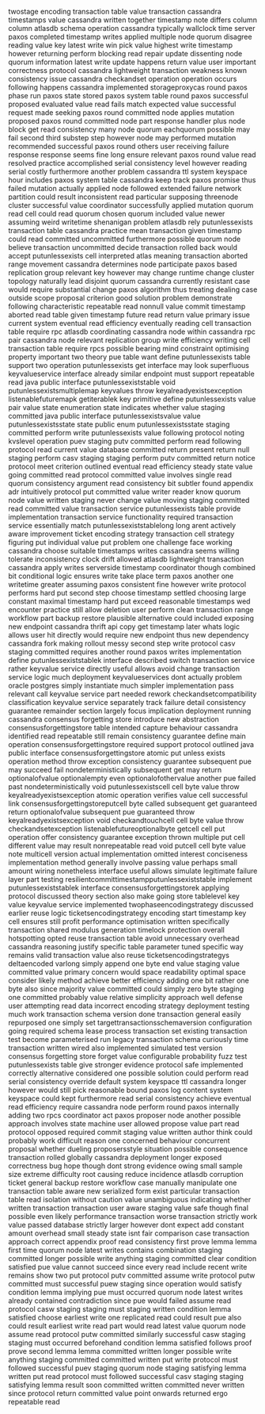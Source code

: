 twostage encoding transaction table value transaction cassandra timestamps value cassandra written together timestamp note differs column column atlasdb schema operation cassandra typically wallclock time server paxos completed timestamp writes applied multiple node quorum disagree reading value key latest write win pick value highest write timestamp however returning perform blocking read repair update dissenting node quorum information latest write update happens return value user important correctness protocol cassandra lightweight transaction weakness known consistency issue cassandra checkandset operation operation occurs following happens cassandra implemented storageproxycas round paxos phase run paxos state stored paxos system table round paxos successful proposed evaluated value read fails match expected value successful request made seeking paxos round committed node applies mutation proposed paxos round committed node part response handler plus node block get read consistency many node quorum eachquorum possible may fail second third substep step however node may performed mutation recommended successful paxos round others user receiving failure response response seems fine long ensure relevant paxos round value read resolved practice accomplished serial consistency level however reading serial costly furthermore another problem cassandra ttl system keyspace hour includes paxos system table cassandra keep track paxos promise thus failed mutation actually applied node followed extended failure network partition could result inconsistent read particular supposing threenode cluster successful value coordinator successfully applied mutation quorum read cell could read quorum chosen quorum included value newer assuming weird writetime shenanigan problem atlasdb rely putunlessexists transaction table cassandra practice mean transaction given timestamp could read committed uncommitted furthermore possible quorum node believe transaction uncommitted decide transaction rolled back would accept putunlessexists cell interpreted atlas meaning transaction aborted range movement cassandra determines node participate paxos based replication group relevant key however may change runtime change cluster topology naturally lead disjoint quorum cassandra currently resistant case would require substantial change paxos algorithm thus treating dealing case outside scope proposal criterion good solution problem demonstrate following characteristic repeatable read nonnull value commit timestamp aborted read table given timestamp future read return value primary issue current system eventual read efficiency eventually reading cell transaction table require rpc atlasdb coordinating cassandra node within cassandra rpc pair cassandra node relevant replication group write efficiency writing cell transaction table require rpcs possible bearing mind constraint optimising property important two theory pue table want define putunlessexists table support two operation putunlessexists get interface may look superfluous keyvalueservice interface already similar endpoint must support repeatable read java public interface putunlessexiststable void putunlessexistsmultiplemap keyvalues throw keyalreadyexistsexception listenablefuturemapk getiterablek key primitive define putunlessexists value pair value state enumeration state indicates whether value staging committed java public interface putunlessexistsvalue value putunlessexistsstate state public enum putunlessexistsstate staging committed perform write putunlessexists value following protocol noting kvslevel operation puev staging putv committed perform read following protocol read current value database committed return present return null staging perform casv staging staging perform putv committed return notice protocol meet criterion outlined eventual read efficiency steady state value going committed read protocol committed value involves single read quorum consistency argument read consistency bit subtler found appendix adr intuitively protocol put committed value writer reader know quorum node value written staging never change value moving staging committed read committed value transaction service putunlessexists table provide implementation transaction service functionality required transaction service essentially match putunlessexiststablelong long arent actively aware improvement ticket encoding strategy transaction cell strategy figuring put individual value put problem one challenge face working cassandra choose suitable timestamps writes cassandra seems willing tolerate inconsistency clock drift allowed atlasdb lightweight transaction cassandra apply writes serverside timestamp coordinator though combined bit conditional logic ensures write take place term paxos another one writetime greater assuming paxos consistent fine however write protocol performs hard put second step choose timestamp settled choosing large constant maximal timestamp hard put exceed reasonable timestamps wed encounter practice still allow deletion user perform clean transaction range workflow part backup restore plausible alternative could included exposing new endpoint cassandra thrift api copy get timestamp later whats logic allows user hit directly would require new endpoint thus new dependency cassandra fork making rollout messy second step write protocol casv staging committed requires another round paxos writes implementation define putunlessexiststablek interface described switch transaction service rather keyvalue service directly useful allows avoid change transaction service logic much deployment keyvalueservices dont actually problem oracle postgres simply instantiate much simpler implementation pass relevant call keyvalue service part needed rework checkandsetcompatibility classification keyvalue service separately track failure detail consistency guarantee remainder section largely focus implication deployment running cassandra consensus forgetting store introduce new abstraction consensusforgettingstore table intended capture behaviour cassandra identified read repeatable still remain consistency guarantee define main operation consensusforgettingstore required support protocol outlined java public interface consensusforgettingstore atomic put unless exists operation method throw exception consistency guarantee subsequent pue may succeed fail nondeterministically subsequent get may return optionalofvalue optionalempty even optionalofothervalue another pue failed past nondeterministically void putunlessexistscell cell byte value throw keyalreadyexistsexception atomic operation verifies value cell successful link consensusforgettingstoreputcell byte called subsequent get guaranteed return optionalofvalue subsequent pue guaranteed throw keyalreadyexistsexception void checkandtouchcell cell byte value throw checkandsetexception listenablefutureoptionalbyte getcell cell put operation offer consistency guarantee exception thrown multiple put cell different value may result nonrepeatable read void putcell cell byte value note multicell version actual implementation omitted interest conciseness implementation method generally involve passing value perhaps small amount wiring nonetheless interface useful allows simulate legitimate failure layer part testing resilientcommittimestampputunlessexiststable implement putunlessexiststablek interface consensusforgettingstorek applying protocol discussed theory section also make going store tablelevel key value keyvalue service implemented twophaseencodingstrategy discussed earlier reuse logic ticketsencodingstrategy encoding start timestamp key cell ensures still profit performance optimisation written specifically transaction shared modulus generation timelock protection overall hotspotting opted reuse transaction table avoid unnecessary overhead cassandra reasoning justify specific table parameter tuned specific way remains valid transaction value also reuse ticketsencodingstrategys deltaencoded varlong simply append one byte end value staging value committed value primary concern would space readability optimal space consider likely method achieve better efficiency adding one bit rather one byte also since majority value committed could simply zero byte staging one committed probably value relative simplicity approach well defense user attempting read data incorrect encoding strategy deployment testing much work transaction schema version done transaction general easily repurposed one simply set targettransactionsschemaversion configuration going required schema lease process transaction set existing transaction test become parameterised run legacy transaction schema curiously time transaction written wired also implemented simulated test version consensus forgetting store forget value configurable probability fuzz test putunlessexists table give stronger evidence protocol safe implemented correctly alternative considered one possible solution could perform read serial consistency override default system keyspace ttl cassandra longer however would still pick reasonable bound paxos log content system keyspace could kept furthermore read serial consistency achieve eventual read efficiency require cassandra node perform round paxos internally adding two rpcs coordinator act paxos proposer node another possible approach involves state machine user allowed propose value part read protocol opposed required commit staging value written author think could probably work difficult reason one concerned behaviour concurrent proposal whether dueling proposersstyle situation possible consequence transaction rolled globally cassandra deployment longer exposed correctness bug hope though dont strong evidence owing small sample size extreme difficulty root causing reduce incidence atlasdb corruption ticket general backup restore workflow case manually manipulate one transaction table aware new serialized form exist particular transaction table read isolation without caution value unambiguous indicating whether written transaction transaction user aware staging value safe though final possible even likely performance transaction worse transaction strictly work value passed database strictly larger however dont expect add constant amount overhead small steady state isnt fair comparison case transaction approach correct appendix proof read consistency first prove lemma lemma first time quorum node latest writes contains combination staging committed longer possible write anything staging committed clear condition satisfied pue value cannot succeed since every read include recent write remains show two put protocol putv committed assume write protocol putw committed must successful puew staging since operation would satisfy condition lemma implying pue must occurred quorum node latest writes already contained contradiction since pue would failed assume read protocol casw staging staging must staging written condition lemma satisfied choose earliest write one replicated read could result pue also could result earliest write read part would read latest value quorum node assume read protocol putw committed similarly successful casw staging staging must occurred beforehand condition lemma satisfied follows proof prove second lemma lemma committed written longer possible write anything staging committed committed written put write protocol must followed successful puev staging quorum node staging satisfying lemma written put read protocol must followed successful casv staging staging satisfying lemma result soon committed written committed never written since protocol return committed value point onwards returned ergo repeatable read